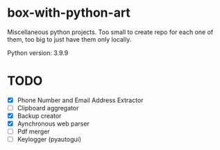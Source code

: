# box-with-python-art
Miscellaneous python projects. Too small to create repo for each one of them, too big to just have them only locally.

Python version: 3.9.9

# TODO
- [x] Phone Number and Email Address Extractor
- [ ] Clipboard aggregator
- [x] Backup creator
- [x] Aynchronous web parser
- [ ] Pdf merger 
- [ ] Keylogger (pyautogui)